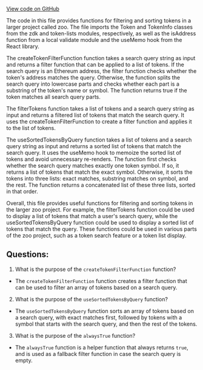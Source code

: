 [View code on GitHub](zoo-labs/zoo/blob/master/core/src/functions/filtering.ts)

The code in this file provides functions for filtering and sorting tokens in a larger project called zoo. The file imports the Token and TokenInfo classes from the zdk and token-lists modules, respectively, as well as the isAddress function from a local validate module and the useMemo hook from the React library.

The createTokenFilterFunction function takes a search query string as input and returns a filter function that can be applied to a list of tokens. If the search query is an Ethereum address, the filter function checks whether the token's address matches the query. Otherwise, the function splits the search query into lowercase parts and checks whether each part is a substring of the token's name or symbol. The function returns true if the token matches all search query parts.

The filterTokens function takes a list of tokens and a search query string as input and returns a filtered list of tokens that match the search query. It uses the createTokenFilterFunction to create a filter function and applies it to the list of tokens.

The useSortedTokensByQuery function takes a list of tokens and a search query string as input and returns a sorted list of tokens that match the search query. It uses the useMemo hook to memoize the sorted list of tokens and avoid unnecessary re-renders. The function first checks whether the search query matches exactly one token symbol. If so, it returns a list of tokens that match the exact symbol. Otherwise, it sorts the tokens into three lists: exact matches, substring matches on symbol, and the rest. The function returns a concatenated list of these three lists, sorted in that order.

Overall, this file provides useful functions for filtering and sorting tokens in the larger zoo project. For example, the filterTokens function could be used to display a list of tokens that match a user's search query, while the useSortedTokensByQuery function could be used to display a sorted list of tokens that match the query. These functions could be used in various parts of the zoo project, such as a token search feature or a token list display.
## Questions: 
 1. What is the purpose of the `createTokenFilterFunction` function?
- The `createTokenFilterFunction` function creates a filter function that can be used to filter an array of tokens based on a search query.

2. What is the purpose of the `useSortedTokensByQuery` function?
- The `useSortedTokensByQuery` function sorts an array of tokens based on a search query, with exact matches first, followed by tokens with a symbol that starts with the search query, and then the rest of the tokens.

3. What is the purpose of the `alwaysTrue` function?
- The `alwaysTrue` function is a helper function that always returns `true`, and is used as a fallback filter function in case the search query is empty.